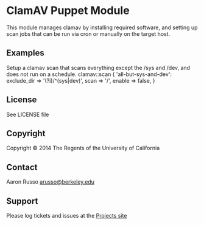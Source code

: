 # ClamAV Puppet Module #

This module manages clamav by installing required software, and setting up
scan jobs that can be run via cron or manually on the target host.

Examples
--------

Setup a clamav scan that scans everything except the /sys and /dev, and does
not run on a schedule.
     clamav::scan { 'all-but-sys-and-dev':
       exclude_dir => '(?i)/^(sys|dev)',
       scan        => '/',
       enable      => false,
     }

License
-------

See LICENSE file

Copyright
---------

Copyright &copy; 2014 The Regents of the University of California

Contact
-------

Aaron Russo <arusso@berkeley.edu>

Support
-------

Please log tickets and issues at the
[Projects site](https://github.com/arusso/puppet-clamav/issues/)
